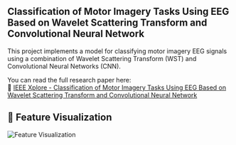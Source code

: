 ## Classification of Motor Imagery Tasks Using EEG Based on Wavelet Scattering Transform and Convolutional Neural Network

This project implements a model for classifying motor imagery EEG signals using a combination of Wavelet Scattering Transform (WST) and Convolutional Neural Networks (CNN).

You can read the full research paper here:  
🔗 [IEEE Xplore - Classification of Motor Imagery Tasks Using EEG Based on Wavelet Scattering Transform and Convolutional Neural Network](https://ieeexplore.ieee.org/document/10748355)

## 🧠 Feature Visualization

![Feature Visualization](https://github.com/Ajay5641/WST_CNN/raw/main/Features_Visualization.jpg)
